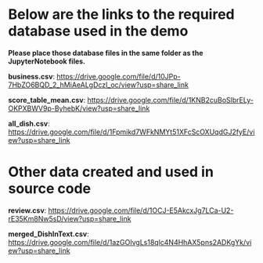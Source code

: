 # Below are the links to the required database used in the demo
**Please place those database files in the same folder as the JupyterNotebook files.**

**business.csv**: https://drive.google.com/file/d/10JPp-7HbZO6BQD_2_hMiAeALgDczI_oc/view?usp=share_link

**score_table_mean.csv**: https://drive.google.com/file/d/1KNB2cuBoSlbrELy-OKPXBWV9p-ByhebK/view?usp=share_link

**all_dish.csv**: https://drive.google.com/file/d/1Fpmikd7WFkNMYt51XFcScOXUqdGJ2fyE/view?usp=share_link

# Other data created and used in source code
**review.csv**: https://drive.google.com/file/d/1OCJ-E5AkcxJg7LCa-U2-rE35Km8Nw5sD/view?usp=share_link

**merged_DishInText.csv**: https://drive.google.com/file/d/1azGOIvgLs18qlc4N4HhAX5pns2ADKgYk/view?usp=share_link
